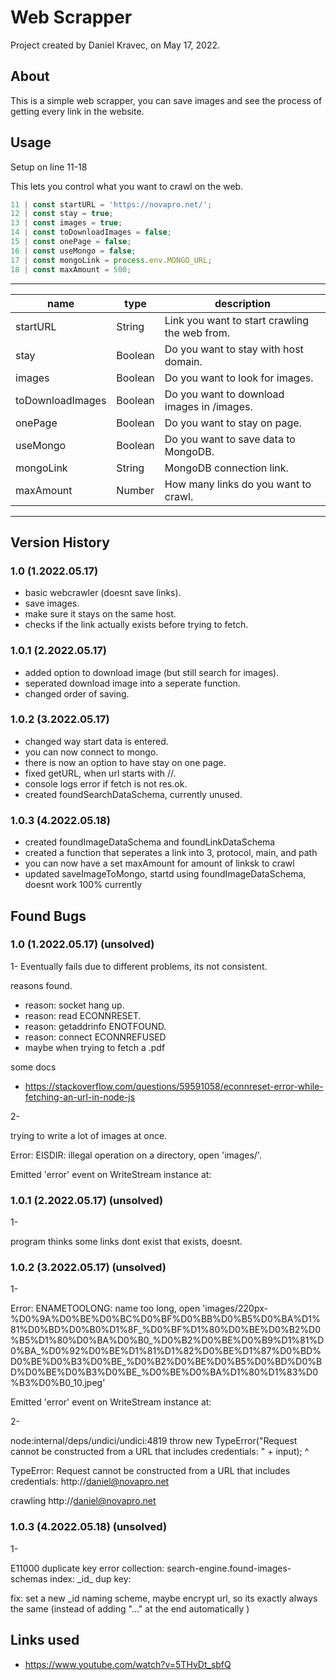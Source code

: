 # Web Scrapper
Project created by Daniel Kravec, on May 17, 2022.

## About
This is a simple web scrapper, you can save images and see the process of getting every link in the website.

## Usage
Setup on line 11-18

This lets you control what you want to crawl on the web.
```js
11 | const startURL = 'https://novapro.net/';
12 | const stay = true;
13 | const images = true;
14 | const toDownloadImages = false;
15 | const onePage = false;
16 | const useMongo = false;
17 | const mongoLink = process.env.MONGO_URL;
18 | const maxAmount = 500;
```
--- 
| name | type | description | 
| - | - | - |
| startURL | String | Link you want to start crawling the web from. | 
| stay | Boolean |  Do you want to stay with host domain. |
| images | Boolean | Do you want to look for images. | 
| toDownloadImages | Boolean | Do you want to download images in /images. |
| onePage | Boolean | Do you want to stay on page. |
| useMongo | Boolean | Do you want to save data to MongoDB. |
| mongoLink | String | MongoDB connection link. |
| maxAmount | Number | How many links do you want to crawl. |
---
## Version History

### 1.0 (1.2022.05.17) 
- basic webcrawler (doesnt save links).
- save images.
- make sure it stays on the same host.
- checks if the link actually exists before trying to fetch.

### 1.0.1 (2.2022.05.17) 
- added option to download image (but still search for images).
- seperated download image into a seperate function.
- changed order of saving.

### 1.0.2 (3.2022.05.17) 
- changed way start data is entered.
- you can now connect to mongo.
- there is now an option to have stay on one page.
- fixed getURL, when url starts with //.
- console logs error if fetch is not res.ok.
- created foundSearchDataSchema, currently unused.

### 1.0.3 (4.2022.05.18) 
- created foundImageDataSchema and foundLinkDataSchema
- created a function that seperates a link into 3, protocol, main, and path
- you can now have a set maxAmount for amount of linksk to crawl
- updated saveImageToMongo, startd using foundImageDataSchema, doesnt work 100% currently


## Found Bugs

### 1.0 (1.2022.05.17) (unsolved)
1- 
Eventually fails due to different problems, its not consistent.

reasons found.
- reason: socket hang up.
- reason: read ECONNRESET.
- reason: getaddrinfo ENOTFOUND.
- reason: connect ECONNREFUSED
- maybe when trying to fetch a .pdf

some docs
- https://stackoverflow.com/questions/59591058/econnreset-error-while-fetching-an-url-in-node-js

2- 

trying to write a lot of images at once.

Error: EISDIR: illegal operation on a directory, open 'images/'.

Emitted 'error' event on WriteStream instance at:

### 1.0.1 (2.2022.05.17) (unsolved) 
1-

program thinks some links dont exist that exists, doesnt.

### 1.0.2 (3.2022.05.17) (unsolved) 

1-

Error: ENAMETOOLONG: name too long, open 'images/220px-%D0%9A%D0%BE%D0%BC%D0%BF%D0%BB%D0%B5%D0%BA%D1%81%D0%BD%D0%B0%D1%8F_%D0%BF%D1%80%D0%BE%D0%B2%D0%B5%D1%80%D0%BA%D0%B0_%D0%B2%D0%BE%D0%B9%D1%81%D0%BA_%D0%92%D0%BE%D1%81%D1%82%D0%BE%D1%87%D0%BD%D0%BE%D0%B3%D0%BE_%D0%B2%D0%BE%D0%B5%D0%BD%D0%BD%D0%BE%D0%B3%D0%BE_%D0%BE%D0%BA%D1%80%D1%83%D0%B3%D0%B0_10.jpeg'

Emitted 'error' event on WriteStream instance at:

2-

node:internal/deps/undici/undici:4819
            throw new TypeError("Request cannot be constructed from a URL that includes credentials: " + input);
                  ^

TypeError: Request cannot be constructed from a URL that includes credentials: http://daniel@novapro.net

crawling http://daniel@novapro.net


### 1.0.3 (4.2022.05.18) (unsolved)
1- 

E11000 duplicate key error collection: search-engine.found-images-schemas index: \_id\_ dup key: 

fix: set a new \_id naming scheme, maybe encrypt url, so its exactly always the same (instead of adding "..." at the end automatically )

## Links used

- https://www.youtube.com/watch?v=5THvDt_sbfQ